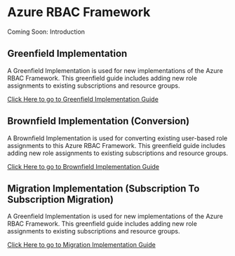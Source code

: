 # Azure RBAC Framework
Coming Soon: Introduction

## Greenfield Implementation
A Greenfield Implementation is used for new implementations of the Azure RBAC Framework.
This greenfield guide includes adding new role assignments to existing subscriptions and resource groups.

[Click Here to go to Greenfield Implementation Guide](./Implement-Greenfield.md)

## Brownfield Implementation (Conversion)

A Brownfield Implementation is used for converting existing user-based role assignments to
this Azure RBAC Framework. This greenfield guide includes adding new role assignments to
existing subscriptions and resource groups.

[Click Here to go to Brownfield Implementation Guide](./Implement-Brownfield.md)

## Migration Implementation (Subscription To Subscription Migration)
A Greenfield Implementation is used for new implementations of the Azure RBAC Framework.
This greenfield guide includes adding new role assignments to existing subscriptions and resource groups.

[Click Here to go to Migration Implementation Guide](./Implement-Migration.md)
